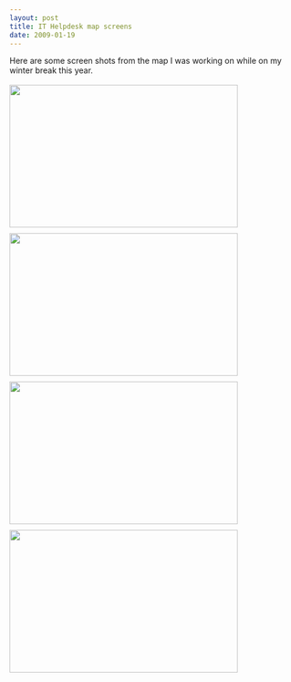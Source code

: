 ```yaml
---
layout: post
title: IT Helpdesk map screens
date: 2009-01-19
---
```

Here are some screen shots from the map I was working on while on my winter break this year.<br /><br /><a onblur="try {parent.deselectBloggerImageGracefully();} catch(e) {}" href="http://2.bp.blogspot.com/_zdYMSK7YuAA/SapkD5PmUWI/AAAAAAAAFDs/xRTnHKFtJFI/s1600-h/helpdesk100009.jpg"><img style="margin: 0pt 10px 10px 0pt; float: left; cursor: pointer; width: 400px; height: 250px;" src="http://2.bp.blogspot.com/_zdYMSK7YuAA/SapkD5PmUWI/AAAAAAAAFDs/xRTnHKFtJFI/s400/helpdesk100009.jpg" alt="" id="BLOGGER_PHOTO_ID_5308165128878182754" border="0" /></a><br /><a onblur="try {parent.deselectBloggerImageGracefully();} catch(e) {}" href="http://1.bp.blogspot.com/_zdYMSK7YuAA/SapkDqaOhuI/AAAAAAAAFDk/S5UG_BILikc/s1600-h/helpdesk100005.jpg"><img style="margin: 0pt 10px 10px 0pt; float: left; cursor: pointer; width: 400px; height: 250px;" src="http://1.bp.blogspot.com/_zdYMSK7YuAA/SapkDqaOhuI/AAAAAAAAFDk/S5UG_BILikc/s400/helpdesk100005.jpg" alt="" id="BLOGGER_PHOTO_ID_5308165124896229090" border="0" /></a><br /><a onblur="try {parent.deselectBloggerImageGracefully();} catch(e) {}" href="http://1.bp.blogspot.com/_zdYMSK7YuAA/SapkDbgrKDI/AAAAAAAAFDc/6EMyN6PWQsU/s1600-h/helpdesk100001.jpg"><img style="margin: 0pt 10px 10px 0pt; float: left; cursor: pointer; width: 400px; height: 250px;" src="http://1.bp.blogspot.com/_zdYMSK7YuAA/SapkDbgrKDI/AAAAAAAAFDc/6EMyN6PWQsU/s400/helpdesk100001.jpg" alt="" id="BLOGGER_PHOTO_ID_5308165120896739378" border="0" /></a><br /><a onblur="try {parent.deselectBloggerImageGracefully();} catch(e) {}" href="http://2.bp.blogspot.com/_zdYMSK7YuAA/SapkDFQ90qI/AAAAAAAAFDU/VssUO6NDmlg/s1600-h/helpdesk100000.jpg"><img style="margin: 0pt 10px 10px 0pt; float: left; cursor: pointer; width: 400px; height: 250px;" src="http://2.bp.blogspot.com/_zdYMSK7YuAA/SapkDFQ90qI/AAAAAAAAFDU/VssUO6NDmlg/s400/helpdesk100000.jpg" alt="" id="BLOGGER_PHOTO_ID_5308165114925273762" border="0" /></a>
